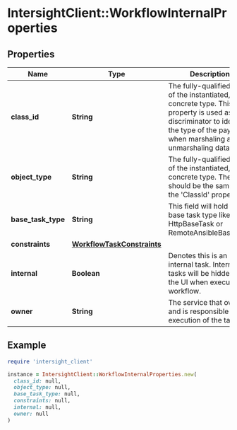 # IntersightClient::WorkflowInternalProperties

## Properties

| Name | Type | Description | Notes |
| ---- | ---- | ----------- | ----- |
| **class_id** | **String** | The fully-qualified name of the instantiated, concrete type. This property is used as a discriminator to identify the type of the payload when marshaling and unmarshaling data. | [default to &#39;workflow.InternalProperties&#39;] |
| **object_type** | **String** | The fully-qualified name of the instantiated, concrete type. The value should be the same as the &#39;ClassId&#39; property. | [default to &#39;workflow.InternalProperties&#39;] |
| **base_task_type** | **String** | This field will hold the base task type like HttpBaseTask or RemoteAnsibleBaseTask. | [optional][readonly] |
| **constraints** | [**WorkflowTaskConstraints**](WorkflowTaskConstraints.md) |  | [optional] |
| **internal** | **Boolean** | Denotes this is an internal task. Internal tasks will be hidden from the UI when executing a workflow. | [optional][readonly] |
| **owner** | **String** | The service that owns and is responsible for execution of the task. | [optional][readonly] |

## Example

```ruby
require 'intersight_client'

instance = IntersightClient::WorkflowInternalProperties.new(
  class_id: null,
  object_type: null,
  base_task_type: null,
  constraints: null,
  internal: null,
  owner: null
)
```

